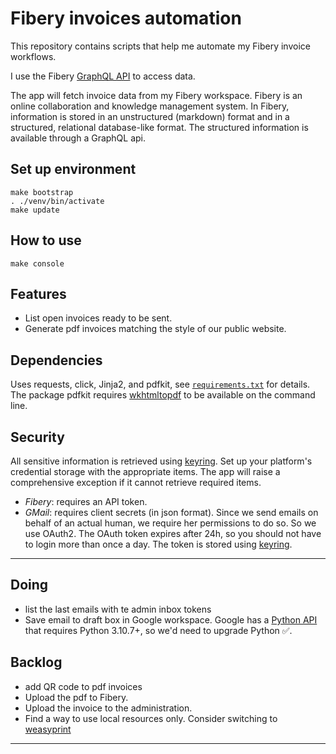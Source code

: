 # Fibery invoices automation

This repository contains scripts that help me automate my Fibery invoice workflows.

I use the Fibery [GraphQL API] to access data.

The app will fetch invoice data from my Fibery workspace. Fibery is an online collaboration and knowledge management system. In Fibery, information is stored in an unstructured (markdown) format and in a structured, relational database-like format. The structured information is available through a GraphQL api.

## Set up environment

```
make bootstrap
. ./venv/bin/activate
make update
```

## How to use

```
make console
```

## Features

* List open invoices ready to be sent.
* Generate pdf invoices matching the style of our public website.

## Dependencies

Uses requests,
click,
Jinja2, and
pdfkit,
see [`requirements.txt`](requirements.txt) for details.
The package pdfkit requires [wkhtmltopdf] to be available on the command line.

## Security

All sensitive information is retrieved using [keyring].
Set up your platform's credential storage with the appropriate items.
The app will raise a comprehensive exception if it cannot retrieve required items.

* _Fibery_: requires an API token.
* _GMail_: requires client secrets (in json format).
  Since we send emails on behalf of an actual human, we require her permissions to do so.
  So we use OAuth2. The OAuth token expires after 24h, so you should not have to login more than once a day.
  The token is stored using [keyring].

---

## Doing

* list the last emails with te admin inbox tokens
* Save email to draft box in Google workspace.
  Google has a [Python API] that requires Python 3.10.7+, so we'd need to upgrade Python ✅.

## Backlog

* add QR code to pdf invoices
* Upload the pdf to Fibery.
* Upload the invoice to the administration.
* Find a way to use local resources only. Consider switching to [weasyprint]

---

[GraphQL API]: https://api.fibery.io/graphql.html#graphql-api-overview
[Python API]: https://developers.google.com/gmail/api/quickstart/python
[wkhtmltopdf]: https://wkhtmltopdf.org/
[weasyprint]: https://doc.courtbouillon.org/weasyprint/stable/api_reference.html#python-api
[keyring]: https://github.com/jaraco/keyring